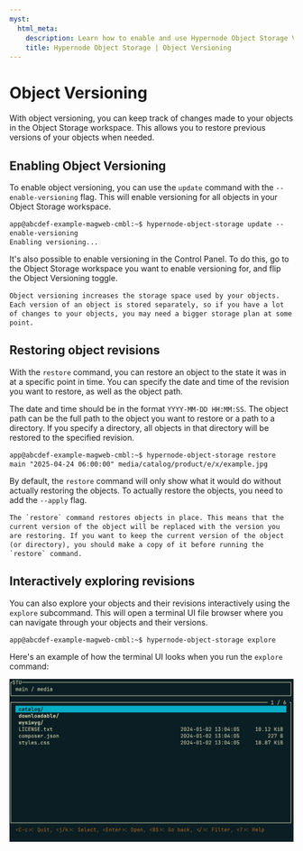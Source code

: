 ```yaml
---
myst:
  html_meta:
    description: Learn how to enable and use Hypernode Object Storage Versioning
    title: Hypernode Object Storage | Object Versioning
---
```


# Object Versioning

With object versioning, you can keep track of changes made to your objects in the Object Storage workspace. This allows you to restore previous versions of your objects when needed.

## Enabling Object Versioning

To enable object versioning, you can use the `update` command with the `--enable-versioning` flag. This will enable versioning for all objects in your Object Storage workspace.

```console
app@abcdef-example-magweb-cmbl:~$ hypernode-object-storage update --enable-versioning
Enabling versioning...
```

It's also possible to enable versioning in the Control Panel. To do this, go to the Object Storage workspace you want to enable versioning for, and flip the Object Versioning toggle.

```{note}
Object versioning increases the storage space used by your objects. Each version of an object is stored separately, so if you have a lot of changes to your objects, you may need a bigger storage plan at some point.
```

## Restoring object revisions

With the `restore` command, you can restore an object to the state it was in at a specific point in time. You can specify the date and time of the revision you want to restore, as well as the object path.

The date and time should be in the format `YYYY-MM-DD HH:MM:SS`. The object path can be the full path to the object you want to restore or a path to a directory. If you specify a directory, all objects in that directory will be restored to the specified revision.

```console
app@abcdef-example-magweb-cmbl:~$ hypernode-object-storage restore main "2025-04-24 06:00:00" media/catalog/product/e/x/example.jpg
```

By default, the `restore` command will only show what it would do without actually restoring the objects. To actually restore the objects, you need to add the `--apply` flag.

```{note}
The `restore` command restores objects in place. This means that the current version of the object will be replaced with the version you are restoring. If you want to keep the current version of the object (or directory), you should make a copy of it before running the `restore` command.
```

## Interactively exploring revisions

You can also explore your objects and their revisions interactively using the `explore` subcommand. This will open a terminal UI file browser where you can navigate through your objects and their versions.

```console
app@abcdef-example-magweb-cmbl:~$ hypernode-object-storage explore
```

Here's an example of how the terminal UI looks when you run the `explore` command:

![](_res/stu_screenshot.png)
